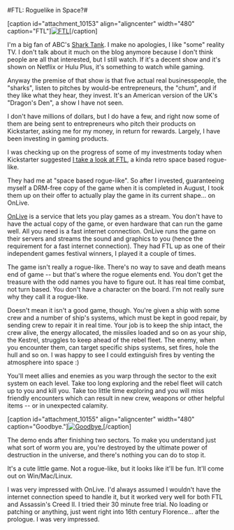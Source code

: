 #FTL: Roguelike in Space?#

[caption id="attachment\_10153" align="aligncenter" width="480" caption="FTL"][![](http://westkarana.com/wp-content/uploads/2012/03/OnLive-2012-03-17-12-57-21-64-480x384.jpg "FTL")](http://westkarana.com/wp-content/uploads/2012/03/OnLive-2012-03-17-12-57-21-64.jpg)[/caption]

I'm a big fan of ABC's [Shark Tank](http://abc.go.com/shows/shark-tank/). I make no apologies, I like "some" reality TV. I don't talk about it much on the blog anymore because I don't think people are all that interested, but I still watch. If it's a decent show and it's shown on Netflix or Hulu Plus, it's something to watch while gaming.

Anyway the premise of that show is that five actual real businesspeople, the "sharks", listen to pitches by would-be entrepreneurs, the "chum", and if they like what they hear, they invest. It's an American version of the UK's "Dragon's Den", a show I have not seen.

I don't have millions of dollars, but I do have a few, and right now some of them are being sent to entrepreneurs who pitch their products on Kickstarter, asking me for my money, in return for rewards. Largely, I have been investing in gaming products.

I was checking up on the progress of some of my investments today when Kickstarter suggested [I take a look at FTL](http://www.kickstarter.com/projects/64409699/ftl-faster-than-light), a kinda retro space based rogue-like.

They had me at "space based rogue-like". So after I invested, guaranteeing myself a DRM-free copy of the game when it is completed in August, I took them up on their offer to actually play the game in its current shape... on OnLive.

[OnLive](http://www.onlive.com/) is a service that lets you play games as a stream. You don't have to have the actual copy of the game, or even hardware that can run the game well. All you need is a fast internet connection. OnLive runs the game on their servers and streams the sound and graphics to you (hence the requirement for a fast internet connection). They had FTL up as one of their independent games festival winners, I played it a couple of times.

The game isn't really a rogue-like. There's no way to save and death means end of game -- but that's where the rogue elements end. You don't get the treasure with the odd names you have to figure out. It has real time combat, not turn based. You don't have a character on the board. I'm not really sure why they call it a rogue-like.

Doesn't mean it isn't a good game, though. You're given a ship with some crew and a number of ship's systems, which must be kept in good repair, by sending crew to repair it in real time. Your job is to keep the ship intact, the crew alive, the energy allocated, the missiles loaded and so on as your ship, the Kestrel, struggles to keep ahead of the rebel fleet. The enemy, when you encounter them, can target specific ships systems, set fires, hole the hull and so on. I was happy to see I could extinguish fires by venting the atmosphere into space :)

You'll meet allies and enemies as you warp through the sector to the exit system on each level. Take too long exploring and the rebel fleet will catch up to you and kill you. Take too little time exploring and you will miss friendly encounters which can result in new crew, weapons or other helpful items -- or in unexpected calamity.

[caption id="attachment\_10155" align="aligncenter" width="480" caption="Goodbye."][![](http://westkarana.com/wp-content/uploads/2012/03/OnLive-2012-03-17-13-11-50-78-480x384.jpg "Goodbye.")](http://westkarana.com/wp-content/uploads/2012/03/OnLive-2012-03-17-13-11-50-78.jpg)[/caption]

The demo ends after finishing two sectors. To make you understand just what sort of worm you are, you're destroyed by the ultimate power of destruction in the universe, and there's nothing you can do to stop it.

It's a cute little game. Not a rogue-like, but it looks like it'll be fun. It'll come out on Win/Mac/Linux.

I was very impressed with OnLive. I'd always assumed I wouldn't have the internet connection speed to handle it, but it worked very well for both FTL and Assassin's Creed II. I tried their 30 minute free trial. No loading or patching or anything, just went right into 16th century Florence... after the prologue. I was very impressed.
